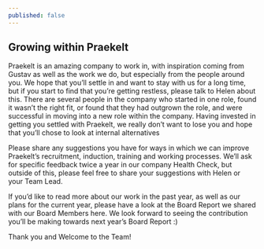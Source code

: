 ```yaml
---
published: false
---
```


## Growing within Praekelt

Praekelt is an amazing company to work in, with inspiration coming from Gustav as well as the work we do, but especially from the people around you. We hope that you’ll settle in and want to stay with us for a long time, but if you start to find that you’re getting restless, please talk to Helen about this. There are several people in the company who started in one role, found it wasn’t the right fit, or found that they had outgrown the role, and were successful in moving into a new role within the company. Having invested in getting you settled with Praekelt, we really don’t want to lose you and hope that you’ll chose to look at internal alternatives

Please share any suggestions you have for ways in which we can improve Praekelt’s recruitment, induction, training and working processes. We’ll ask for specific feedback twice a year in our company Health Check, but outside of this, please feel free to share your suggestions with Helen or your Team Lead.

If you’d like to read more about our work in the past year, as well as our plans for the current year, please have a look at the Board Report we shared with our Board Members here. We look forward to seeing the contribution you’ll be making towards next year’s Board Report :)

Thank you and Welcome to the Team!
